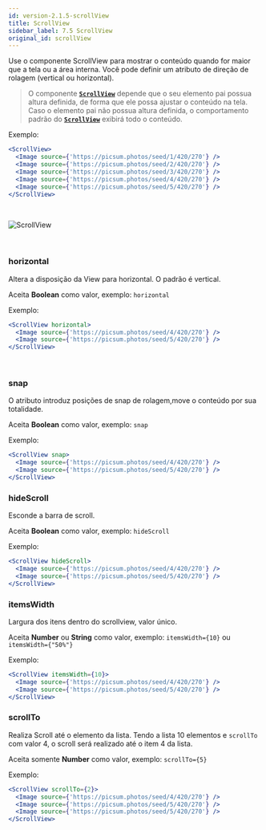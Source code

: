 ```yaml
---
id: version-2.1.5-scrollView
title: ScrollView
sidebar_label: 7.5 ScrollView
original_id: scrollView
---
```


Use o componente ScrollView para mostrar o conteúdo quando for maior que a tela ou a área interna.
Você pode definir um atributo de direção de rolagem (vertical ou horizontal).

> O componente [**`ScrollView`**]() depende que o seu elemento pai possua altura definida, de forma que ele possa ajustar o conteúdo na tela. Caso o elemento pai não possua altura definida, o comportamento padrão do [**`ScrollView`**]() exibirá todo o conteúdo.

Exemplo:

```jsx harmony
<ScrollView>
  <Image source={'https://picsum.photos/seed/1/420/270'} />
  <Image source={'https://picsum.photos/seed/2/420/270'} />
  <Image source={'https://picsum.photos/seed/3/420/270'} />
  <Image source={'https://picsum.photos/seed/4/420/270'} />
  <Image source={'https://picsum.photos/seed/5/420/270'} />
</ScrollView>
```

<br>

![ScrollView](assets/old_versions/scrollView.png)

<br>

### horizontal

Altera a disposição da View para horizontal. O padrão é vertical.

Aceita **Boolean** como valor, exemplo: `horizontal`

Exemplo:

```jsx harmony
<ScrollView horizontal>
  <Image source={'https://picsum.photos/seed/4/420/270'} />
  <Image source={'https://picsum.photos/seed/5/420/270'} />
</ScrollView>
```

<br>

### snap

O atributo introduz posições de snap de rolagem,move o conteúdo por sua totalidade.

Aceita **Boolean** como valor, exemplo: `snap`

Exemplo:

```jsx harmony
<ScrollView snap>
  <Image source={'https://picsum.photos/seed/4/420/270'} />
  <Image source={'https://picsum.photos/seed/5/420/270'} />
</ScrollView>
```

### hideScroll

Esconde a barra de scroll.

Aceita **Boolean** como valor, exemplo: `hideScroll`

Exemplo:

```jsx harmony
<ScrollView hideScroll>
  <Image source={'https://picsum.photos/seed/4/420/270'} />
  <Image source={'https://picsum.photos/seed/5/420/270'} />
</ScrollView>
```

### itemsWidth

Largura dos itens dentro do scrollview, valor único.

Aceita **Number** ou **String**
como valor, exemplo: `itemsWidth={10}` ou `itemsWidth={"50%"}`

Exemplo:

```jsx harmony
<ScrollView itemsWidth={10}>
  <Image source={'https://picsum.photos/seed/4/420/270'} />
  <Image source={'https://picsum.photos/seed/5/420/270'} />
</ScrollView>
```

### scrollTo

Realiza Scroll até o elemento da lista. Tendo a lista 10 elementos e `scrollTo` com valor 4, o scroll será realizado até o item 4 da lista.

Aceita somente **Number** como valor, exemplo: `scrollTo={5}`

Exemplo:

```jsx harmony
<ScrollView scrollTo={2}>
  <Image source={'https://picsum.photos/seed/4/420/270'} />
  <Image source={'https://picsum.photos/seed/5/420/270'} />
  <Image source={'https://picsum.photos/seed/5/420/270'} />
</ScrollView>
```
